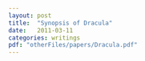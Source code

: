 ```yaml
---
layout: post
title:  "Synopsis of Dracula"
date:   2011-03-11
categories: writings
pdf: "otherFiles/papers/Dracula.pdf"
---
```


